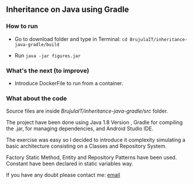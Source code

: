 Inheritance on Java using Gradle
--------------------------------

### How to run

- Go to download folder and type in Terminal:  `cd BrujulaIT/inheritance-java-gradle/build` 

- Run `java -jar figures.jar` 

### What's the next (to improve)

- Introduce DockerFile to run from a container.

### What about the code

Source files are inside *BrujulaIT/inheritance-java-gradle/src* folder.

The project have been done using Java 1.8 Version , Gradle for compiling the .jar, for managing dependencies, and Android Studio IDE.

The exercise was easy so I decided to introduce it complexity simulating a basic architecture consisting on a Classes and Repository System.

Factory Static Method, Entity and Repository Patterns have been used. Constant have been declared in static variables way.

If you have any doubt please contact me: [email](mailto:alejandrompere@gmail.com)